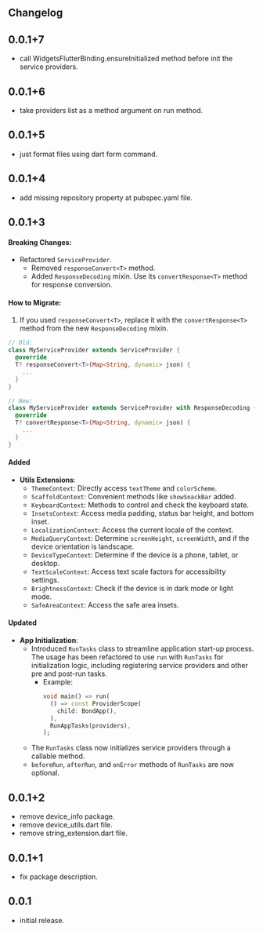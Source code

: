 ## Changelog

## 0.0.1+7

* call WidgetsFlutterBinding.ensureInitialized method before init the service providers.

## 0.0.1+6

* take providers list as a method argument on run method.

## 0.0.1+5

* just format files using dart form command.

## 0.0.1+4

* add missing repository property at pubspec.yaml file.

## 0.0.1+3

#### Breaking Changes:

- Refactored `ServiceProvider`.
    - Removed `responseConvert<T>` method.
    - Added `ResponseDecoding` mixin. Use its `convertResponse<T>` method for response conversion.

#### How to Migrate:

1. If you used `responseConvert<T>`, replace it with the `convertResponse<T>` method from the
   new `ResponseDecoding`
   mixin.

```dart
// Old:
class MyServiceProvider extends ServiceProvider {
  @override
  T? responseConvert<T>(Map<String, dynamic> json) {
    ...
  }
}

// New:
class MyServiceProvider extends ServiceProvider with ResponseDecoding {
  @override
  T? convertResponse<T>(Map<String, dynamic> json) {
    ...
  }
}
```

#### Added

- **Utils Extensions**:
    - `ThemeContext`: Directly access `textTheme` and `colorScheme`.
    - `ScaffoldContext`: Convenient methods like `showSnackBar` added.
    - `KeyboardContext`: Methods to control and check the keyboard state.
    - `InsetsContext`: Access media padding, status bar height, and bottom inset.
    - `LocalizationContext`: Access the current locale of the context.
    - `MediaQueryContext`: Determine `screenHeight`, `screenWidth`, and if the device orientation is
      landscape.
    - `DeviceTypeContext`: Determine if the device is a phone, tablet, or desktop.
    - `TextScaleContext`: Access text scale factors for accessibility settings.
    - `BrightnessContext`: Check if the device is in dark mode or light mode.
    - `SafeAreaContext`: Access the safe area insets.

#### Updated

- **App Initialization**:
    - Introduced `RunTasks` class to streamline application start-up process. The usage has been
      refactored to use `run`
      with `RunTasks` for initialization logic, including registering service providers and other
      pre and post-run
      tasks.
        - Example:
          ```dart
          void main() => run(
            () => const ProviderScope(
              child: BondApp(),
            ),
            RunAppTasks(providers),
          );
          ```
    - The `RunTasks` class now initializes service providers through a callable method.
    - `beforeRun`, `afterRun`, and `onError` methods of `RunTasks` are now optional.

## 0.0.1+2

* remove device_info package.
* remove device_utils.dart file.
* remove string_extension.dart file.

## 0.0.1+1

* fix package description.

## 0.0.1

* initial release.